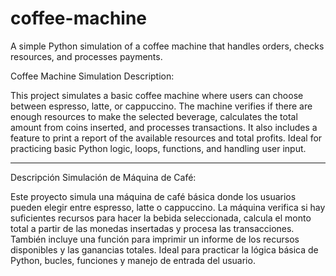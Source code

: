 # coffee-machine
A simple Python simulation of a coffee machine that handles orders, checks resources, and processes payments.

Coffee Machine Simulation Description:

This project simulates a basic coffee machine where users can choose between espresso, latte, or cappuccino. The machine verifies if there are enough resources to make the selected beverage, calculates the total amount from coins inserted, and processes transactions. It also includes a feature to print a report of the available resources and total profits. Ideal for practicing basic Python logic, loops, functions, and handling user input.

_________________________________________________________________________________________________________________________________________________________
Descripción Simulación de Máquina de Café:

Este proyecto simula una máquina de café básica donde los usuarios pueden elegir entre espresso, latte o cappuccino. La máquina verifica si hay suficientes recursos para hacer la bebida seleccionada, calcula el monto total a partir de las monedas insertadas y procesa las transacciones. También incluye una función para imprimir un informe de los recursos disponibles y las ganancias totales. Ideal para practicar la lógica básica de Python, bucles, funciones y manejo de entrada del usuario.
